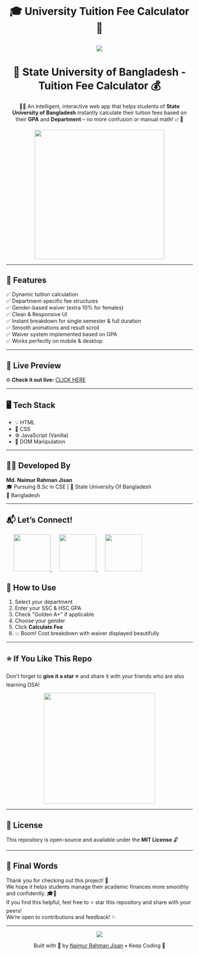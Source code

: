 <h1 align="center">🎓 University Tuition Fee Calculator 💸</h1>
<h2 align="center">
  <img src="https://readme-typing-svg.demolab.com/?lines=Welcome+to+Tuition+Fee+Calculator!;Smart+Fee+Calculation+for+SUB+Students!;Let's+Plan+Your+Future+with+Ease!&center=true&width=500&height=30&color=58A6FF&vCenter=true&size=20" />
</h2>

<h1 align="center">📘 State University of Bangladesh - Tuition Fee Calculator 💰</h1>

<p align="center">
  🧮✨ An intelligent, interactive web app that helps students of <strong>State University of Bangladesh</strong> instantly calculate their tuition fees based on their <strong>GPA</strong> and <strong>Department</strong> – no more confusion or manual math! 📈🧠
</p>
<p align="center">
  <img src="https://media.giphy.com/media/qgQUggAC3Pfv687qPC/giphy.gif" width="350" />
</p>


---

## 📌 Features

✅ Dynamic tuition calculation  
✅ Department-specific fee structures  
✅ Gender-based waiver (extra 10% for females)  
✅ Clean & Responsive UI  
✅ Instant breakdown for single semester & full duration  
✅ Smooth animations and result scroll  
✅ Waiver system implemented based on GPA  
✅ Works perfectly on mobile & desktop

---

## 🔗 Live Preview

🌐 **Check it out live:** [CLICK HERE](https://sub-tuitionfees-calculator.netlify.app/)

---

## 🖥️ Tech Stack

- 💡 HTML
- 🎨 CSS
- ⚙️ JavaScript (Vanilla)
- 🧮 DOM Manipulation

---

## 🧑‍💻 Developed By

**Md. Naimur Rahman Jisan**   
🎓 Pursuing B.Sc in CSE | 🏫 State University Of Bangladesh   
📍 Bangladesh  

---

## 📬 Let’s Connect!

<p align="center">
  
  </a>&nbsp;&nbsp;&nbsp;&nbsp;
  <a href="https://www.linkedin.com/in/naimur-rahman-jisan/" target="_blank">
    <img src="https://user-images.githubusercontent.com/74038190/235294012-0a55e343-37ad-4b0f-924f-c8431d9d2483.gif" width="100"/>
  </a>&nbsp;&nbsp;&nbsp;&nbsp;
  <a href="https://www.instagram.com/naimurrahmanjisan99/" target="_blank">
    <img src="https://user-images.githubusercontent.com/74038190/235294013-a33e5c43-a01c-43f6-b44d-a406d8b4ab75.gif" width="100"/>
  </a>&nbsp;&nbsp;&nbsp;&nbsp;
  <a href="https://www.facebook.com/nrjisan" target="_blank">
    <img src="https://user-images.githubusercontent.com/74038190/235294010-ec412ef5-e3da-4efa-b1d4-0ab4d4638755.gif" width="100"/>
  </a>
</p>

## 🧭 How to Use

1. Select your department  
2. Enter your SSC & HSC GPA  
3. Check "Golden A+" if applicable  
4. Choose your gender  
5. Click **Calculate Fee**  
6. 💥 Boom! Cost breakdown with waiver displayed beautifully
---

## ⭐ If You Like This Repo

Don't forget to **give it a star ⭐** and share it with your friends who are also learning DSA!

<p align="center">
  <img src="https://media.giphy.com/media/l0MYt5jPR6QX5pnqM/giphy.gif" width="300" />
</p>

---

## 📜 License

This repository is open-source and available under the **MIT License** 🔓

---


## 💌 Final Words

Thank you for checking out this project! 🙌  
We hope it helps students manage their academic finances more smoothly and confidently. 🎓💸  
If you find this helpful, feel free to ⭐️ star this repository and share with your peers!  
We’re open to contributions and feedback! ✨

---
<p align="center">
  <img src="https://readme-typing-svg.demolab.com/?lines=Thanks+for+Using+This+Tool!;Made+for+State+University+Students+with+Love!;See+You+Soon!&center=true&width=500&height=30&color=58A6FF&vCenter=true&size=20" />
</p>
<p align="center">
  Built with 💙 by <a href="https://github.com/nr-jisan">Naimur Rahman Jisan</a> • Keep Coding 🚀
</p>

